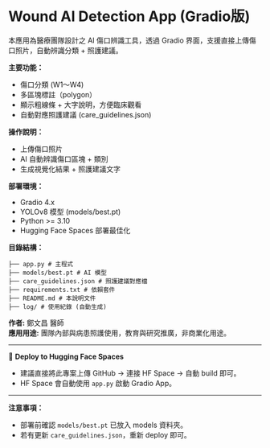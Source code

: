 # Wound AI Detection App (Gradio版)

本應用為醫療團隊設計之 AI 傷口辨識工具，透過 Gradio 界面，支援直接上傳傷口照片，自動辨識分類 + 照護建議。

**主要功能：**
- 傷口分類 (W1～W4)
- 多區塊標註（polygon）
- 顯示粗線條 + 大字說明，方便臨床觀看
- 自動對應照護建議 (care_guidelines.json)

**操作說明：**
- 上傳傷口照片
- AI 自動辨識傷口區塊 + 類別
- 生成視覺化結果 + 照護建議文字

**部署環境：**
- Gradio 4.x
- YOLOv8 模型 (models/best.pt)
- Python >= 3.10
- Hugging Face Spaces 部署最佳化

**目錄結構：**
```
├── app.py # 主程式
├── models/best.pt # AI 模型
├── care_guidelines.json # 照護建議對應檔
├── requirements.txt # 依賴套件
├── README.md # 本說明文件
├── log/ # 使用紀錄 (自動生成)
```
**作者:** 鄭文昌 醫師  
**應用用途:** 團隊內部與病患照護使用，教育與研究推廣，非商業化用途。

---

🚀 **Deploy to Hugging Face Spaces**  
- 建議直接將此專案上傳 GitHub → 連接 HF Space → 自動 build 即可。
- HF Space 會自動使用 `app.py` 啟動 Gradio App。

---

**注意事項：**
- 部署前確認 `models/best.pt` 已放入 models 資料夾。
- 若有更新 `care_guidelines.json`，重新 deploy 即可。

